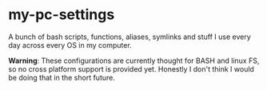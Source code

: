 # my-pc-settings
A bunch of bash scripts, functions, aliases, symlinks and stuff I use every day across every OS in my computer.

**Warning**: These configurations are currently thought for BASH and linux FS, so no cross platform support is provided yet. Honestly I don't think I would be doing that in the short future.